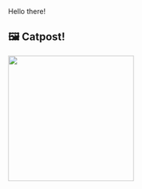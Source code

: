 Hello there!



## 🖼️ Catpost!

<sub>
    <img src="https://cdn2.thecatapi.com/images/luRSIStaw.jpg" height="256">
</sub>

